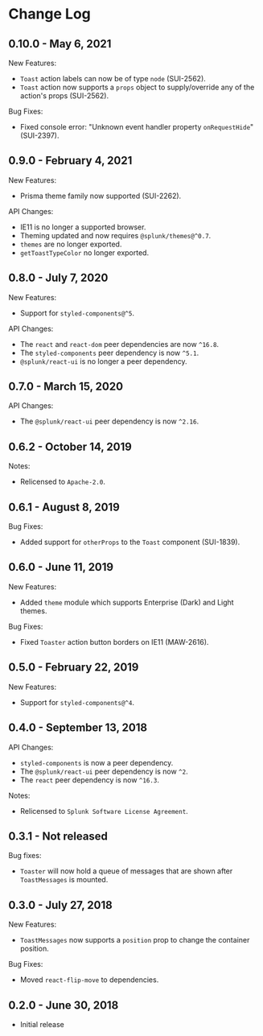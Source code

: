 Change Log
============

0.10.0 - May 6, 2021
----------
New Features:
* `Toast` action labels can now be of type `node` (SUI-2562).
* `Toast` action now supports a `props` object to supply/override any of the action's props (SUI-2562). 

Bug Fixes:
* Fixed console error: "Unknown event handler property `onRequestHide`" (SUI-2397).

0.9.0 - February 4, 2021
----------
New Features:
* Prisma theme family now supported (SUI-2262).

API Changes:
* IE11 is no longer a supported browser.
* Theming updated and now requires `@splunk/themes@^0.7`.
* `themes` are no longer exported.
* `getToastTypeColor` no longer exported.

0.8.0 - July 7, 2020
----------
New Features:
* Support for `styled-components@^5`.

API Changes:
* The `react` and `react-dom` peer dependencies are now `^16.8`.
* The `styled-components` peer dependency is now `^5.1`.
* `@splunk/react-ui` is no longer a peer dependency.

0.7.0 - March 15, 2020
----------
API Changes:
* The `@splunk/react-ui` peer dependency is now `^2.16`.

0.6.2 - October 14, 2019
----------
Notes:
* Relicensed to `Apache-2.0`.

0.6.1 - August 8, 2019
----------
Bug Fixes:
* Added support for `otherProps` to the `Toast` component (SUI-1839).

0.6.0 - June 11, 2019
----------
New Features:
* Added `theme` module which supports Enterprise (Dark) and Light themes.

Bug Fixes:
* Fixed `Toaster` action button borders on IE11 (MAW-2616).

0.5.0 - February 22, 2019
----------
New Features:
* Support for `styled-components@^4`.

0.4.0 - September 13, 2018
----------
API Changes:
* `styled-components` is now a peer dependency.
* The `@splunk/react-ui` peer dependency is now `^2`.
* The `react` peer dependency is now `^16.3`.

Notes:
* Relicensed to `Splunk Software License Agreement`.

0.3.1 - Not released
----------
Bug fixes:
* `Toaster` will now hold a queue of messages that are shown after `ToastMessages` is mounted.

0.3.0 - July 27, 2018
----------
New Features:
* `ToastMessages` now supports a `position` prop to change the container position.

Bug Fixes:
* Moved `react-flip-move` to dependencies.

0.2.0 - June 30, 2018
----------
* Initial release
